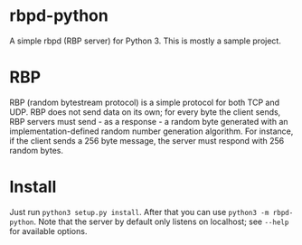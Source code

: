 # rbpd-python
A simple rbpd (RBP server) for Python 3. This is mostly a sample project.

# RBP
RBP (random bytestream protocol) is a simple protocol for both TCP and UDP. RBP does not send data on its own; for every byte the client sends, RBP servers must send - as a response - a random byte generated with an implementation-defined random number generation algorithm. For instance, if the client sends a 256 byte message, the server must respond with 256 random bytes.

# Install
Just run `python3 setup.py install`. After that you can use `python3 -m rbpd-python`. Note that the server by default only listens on localhost; see `--help` for available options.



